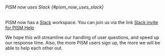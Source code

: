###### PISM now uses Slack {#pism_now_uses_slack}

PISM now has a [Slack](https://www.slack.com) workspace. You
can join us via the link [Slack invite for PISM
Help](https://join.slack.com/t/uaf-pism/shared_invite/enQtODc3Njc1ODg0ODM5LThmOTEyNjEwN2I3ZTU4YTc5OGFhNGMzOWQ1ZmUzMWUwZDAyMzRlMzBhZDg1NDY5MmQ1YWFjNDU4MDZiNTk3YmE)

We hope this will streamline our handling of user questions, and speed
up our response time. Also, the more PISM users sign up, the more we
will be able to help each other out.

